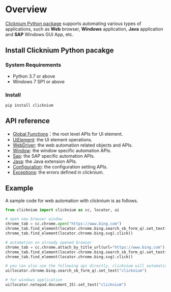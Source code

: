 # Overview  

[Clicknium Python package](https://pypi.org/project/clicknium/) supports automating various types of applications, such as **Web** browser, **Windows** application, **Java** application and **SAP** Windows GUI App, etc.

## Install Clicknium Python pacakge

### System Requirements​
- Python 3.7 or above
- Windows 7 SP1 or above

### Install
```
pip install clicknium
```

## API reference   
- [Global Functions](./globalfunctions/globalfunctions.md)：the root level APIs for UI element.  
- [UiElement](./uielement/uielement.md): the UI element operations.  
- [WebDriver](./webdriver/webdriver.md): the web automation related objects and APIs.  
- [Window](./window/window.md): the window specific automation APIs.  
- [Sap](./sap/sap.md): the SAP specific automation APIs.   
- [Java](./java/java.md): the Java extension APIs.  
- [Configuration](./config/config.md): the configuration setting APIs.
- [Exceptions](./exceptions/exceptions.md): the errors defined in clicknium.  

## Example
A sample code for web automation with clicknium is as follows.

```python
from clicknium import clicknium as cc, locator, ui

# open new browser window
chrome_tab = cc.chrome.open("https://www.bing.com")
chrome_tab.find_element(locator.chrome.bing.search_sb_form_q).set_text("clicknium")
chrome_tab.find_element(locator.chrome.bing.svg).click()

# automation on already opened browser
chrome_tab = cc.chrome.attach_by_title_url(url="https://www.bing.com")
chrome_tab.find_element(locator.chrome.bing.search_sb_form_q).set_text("clicknium")
chrome_tab.find_element(locator.chrome.bing.svg).click()

# you can also use the following api directly, clicknium will automatically attach to the browser
ui(locator.chrome.bing.search_sb_form_q).set_text("clicknium")

# for windows application
ui(locator.notepad.document_15).set_text("clicknium")

```
